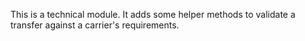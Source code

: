 This is a technical module.
It adds some helper methods to validate a transfer against a carrier's requirements.
